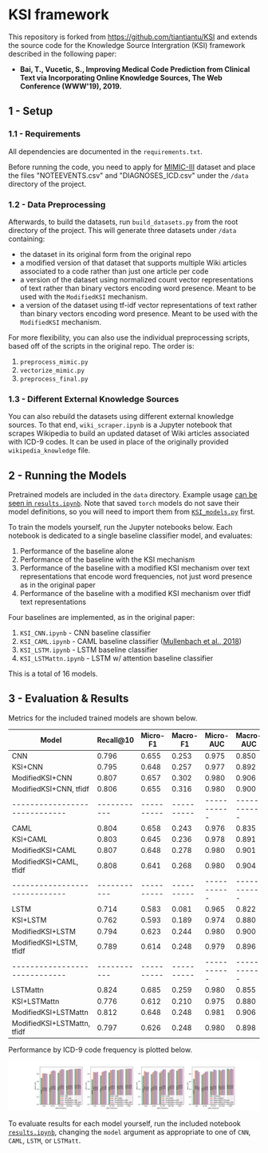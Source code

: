 # KSI framework
This repository is forked from https://github.com/tiantiantu/KSI and extends the source code for the Knowledge Source Intergration (KSI) framework described in the following paper:
* **Bai, T., Vucetic, S., Improving Medical Code Prediction from Clinical Text via Incorporating Online Knowledge Sources, The Web Conference (WWW'19), 2019.**


## 1 - Setup
### 1.1 - Requirements
All dependencies are documented in the `requirements.txt`.

Before running the code, you need to apply for [MIMIC-III](https://mimic.physionet.org/gettingstarted/access/) dataset and place the files "NOTEEVENTS.csv" and "DIAGNOSES_ICD.csv" under the `/data` directory of the project.

### 1.2 - Data Preprocessing

Afterwards, to build the datasets, run `build_datasets.py` from the root directory of the project. This will generate three datasets under `/data` containing:
* the dataset in its original form from the original repo
* a modified version of that dataset that supports multiple Wiki articles associated to a code rather than just one article per code
* a version of the dataset using normalized count vector representations of text rather than binary vectors encoding word presence. Meant to be used with the `ModifiedKSI` mechanism.
* a version of the dataset using tf-idf vector representations of text rather than binary vectors encoding word presence. Meant to be used with the `ModifiedKSI` mechanism.

For more flexibility, you can also use the individual preprocessing scripts, based off of the scripts in the original repo. The order is:
1. `preprocess_mimic.py`
2. `vectorize_mimic.py`
3. `preprocess_final.py`

### 1.3 -  Different External Knowledge Sources
You can also rebuild the datasets using different external knowledge sources. To that end, `wiki_scraper.ipynb` is a Jupyter notebook that scrapes Wikipedia to build an updated dataset of Wiki articles associated with ICD-9 codes. It can be used in place of the originally provided `wikipedia_knowledge` file.

## 2 - Running the Models

Pretrained models are included in the `data` directory. Example usage [can be seen in `results.ipynb`](results.ipynb). Note that saved `torch` models do not save their model definitions, so you will need to import them from [`KSI_models.py`](KSI_models.py) first.

To train the models yourself, run the Jupyter notebooks below. Each notebook is dedicated to a single baseline classifier model, and evaluates:
1. Performance of the baseline alone
2. Performance of the baseline with the KSI mechanism
3. Performance of the baseline with a modified KSI mechanism over text representations that encode word frequencies, not just word presence as in the original paper
4. Performance of the baseline with a modified KSI mechanism over tfidf text representations

Four baselines are implemented, as in the original paper:
1. `KSI_CNN.ipynb` - CNN baseline classifier 
2. `KSI_CAML.ipynb` - CAML baseline classifier ([Mullenbach et al., 2018](https://arxiv.org/abs/1802.05695))
3. `KSI_LSTM.ipynb` - LSTM baseline classifier
4. `KSI_LSTMattn.ipynb` - LSTM w/ attention baseline classifier

This is a total of 16 models.

## 3 -  Evaluation & Results

Metrics for the included trained models are shown below. 

| Model                       | Recall@10 | Micro-F1 | Macro-F1 | Micro-AUC | Macro-AUC |
|-----------------------------|-----------|----------|----------|-----------|-----------|
| CNN                         | 0.796     | 0.655    | 0.253    | 0.975     | 0.850     |
| KSI+CNN                     | 0.795     | 0.648    | 0.257    | 0.977     | 0.892     |
| ModifiedKSI+CNN             | 0.807     | 0.657    | 0.302    | 0.980     | 0.906     |
| ModifiedKSI+CNN, tfidf      | 0.806     | 0.655    | 0.316    | 0.980     | 0.900     |
|-----------------------------|-----------|----------|----------|-----------|-----------|
| CAML                        | 0.804     | 0.658    | 0.243    | 0.976     | 0.835     |
| KSI+CAML                    | 0.803     | 0.645    | 0.236    | 0.978     | 0.891     |
| ModifiedKSI+CAML            | 0.807     | 0.648    | 0.278    | 0.980     | 0.901     |
| ModifiedKSI+CAML, tfidf     | 0.808     | 0.641    | 0.268    | 0.980     | 0.904     |
|-----------------------------|-----------|----------|----------|-----------|-----------|
| LSTM                        | 0.714     | 0.583    | 0.081    | 0.965     | 0.822     |
| KSI+LSTM                    | 0.762     | 0.593    | 0.189    | 0.974     | 0.880     |
| ModifiedKSI+LSTM            | 0.794     | 0.623    | 0.244    | 0.980     | 0.900     |
| ModifiedKSI+LSTM, tfidf     | 0.789     | 0.614    | 0.248    | 0.979     | 0.896     |
|-----------------------------|-----------|----------|----------|-----------|-----------|
| LSTMattn                    | 0.824     | 0.685    | 0.259    | 0.980     | 0.855     |
| KSI+LSTMattn                | 0.776     | 0.612    | 0.210    | 0.975     | 0.880     |
| ModifiedKSI+LSTMattn        | 0.812     | 0.648    | 0.248    | 0.981     | 0.906     |
| ModifiedKSI+LSTMattn, tfidf | 0.797     | 0.626    | 0.248    | 0.980     | 0.898     |

Performance by ICD-9 code frequency is plotted below.

![Macro-averaged AUC by ICD-9 code frequency](results/aucs.png)

To evaluate results for each model yourself, run the included notebook [`results.ipynb`](results.ipynb), changing the `model` argument as appropriate to one of `CNN`, `CAML`, `LSTM`, or `LSTMatt`. 
